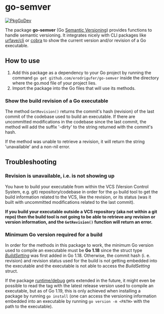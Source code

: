 # go-semver
[![PkgGoDev](https://pkg.go.dev/badge/github.com/erodrigufer/go-semver)](https://pkg.go.dev/github.com/erodrigufer/go-semver)

The package **go-semver** (Go [Semantic Versioning](https://semver.org/)) provides functions to handle semantic versioning. It integrates nicely with CLI packages like [urfave/cli](https://github.com/urfave/cli) or [cobra](https://github.com/spf13/cobra) to show the current version and/or revision of a Go executable.

## How to use
1. Add this package as a dependency to your Go project by running the command `go get github.com/erodrigufer/go-semver` inside the directory where the go.mod file of your project lies.
2. Import the package into the Go files that will use its methods.

### Show the build revision of a Go executable
The method `GetRevision()` returns the commit's hash (revision) of the last commit of the codebase used to build an executable. If there are uncommitted modifications in the codebase since the last commit, the method will add the suffix '-dirty' to the string returned with the commit's hash.

If the method was unable to retrieve a revision, it will return the string 'unavailable' and a non-nil error.

## Troubleshooting
### Revision is unavailable, i.e. is not showing up
You have to build your executable from within the VCS (Version Control System, e.g. git) repository/codebase in order for the `go` build tool to get the build information related to the VCS, like the revision, or its status (was it built with uncommitted modifications related to the last commit).

**If you build your executable outside a VCS repository (aka not within a git repo) then the build tool is not going to be able to retrieve any revision or version information, and the `GetRevision()` function will return an error.**

### Minimum Go version required for a build
In order for the methods in this package to work, the minimum Go version used to compile an executable  must be **Go 1.18** since the struct type _[BuildSetting](https://pkg.go.dev/runtime/debug#BuildSetting)_ was first added in Go 1.18. Otherwise, the commit hash (i. e. revision) and revision status used for the build is not getting embedded into the executable and the executable is not able to access the _BuildSetting_ struct.

If the package [runtime/debug](https://pkg.go.dev/runtime/debug) gets extended in the future, it might even be possible to read the tag with the latest release version used to compile an executable, but as of Go 1.19, this is only achieved when installing a package by running `go install` (one can access the versioning information embedded into an executable by running `go version -m <PATH>` with the path to the executable). 
